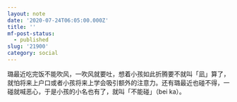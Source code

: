 ```yaml
---
layout: note
date: '2020-07-24T06:05:00.000Z'
title: ''
mf-post-status:
  - published
slug: '21900'
category: social
---
```

璐最近吃完饭不能吹风，一吹风就要吐，想着小孩如此折腾要不就叫「凪」算了，就怕将来上户口或者小孩将来上学会吸引额外的注意力。还有璐最近也碰不得，一碰就喊恶心，于是小孩的小名也有了，就叫「不能碰」（bei ka）。
